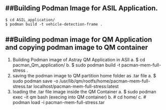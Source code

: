 ##Building Podman Image for ASIL Application.
----------------------------------------------------------------------------------
    $ cd ASIL_application/
    $ podman build -t vehicle-detection-frame .

##Building podman image for QM Application and copying podman image to QM container 
-----------------------------------------------------------------------------------
1. Building Podman image of Astray QM Application in ASIl
    a. $ cd pacman_Qm_application/
    b. $ sudo podman build -t pacman-mem-full-stress .
2. saving the podman image to QM partition home folder as .tar file
    a. $ sudo podman save -o /usr/lib/qm/rootfs/home/pacman-mem-full-stress.tar localhost/pacman-mem-full-stress:latest
3. loading the .tar file image inside the QM Container
        a. $ sudo podman exec -it qm bash (execing into QM container)
        b.  # cd home/
        c.  # podman load -i pacman-mem-full-stress.tar 

